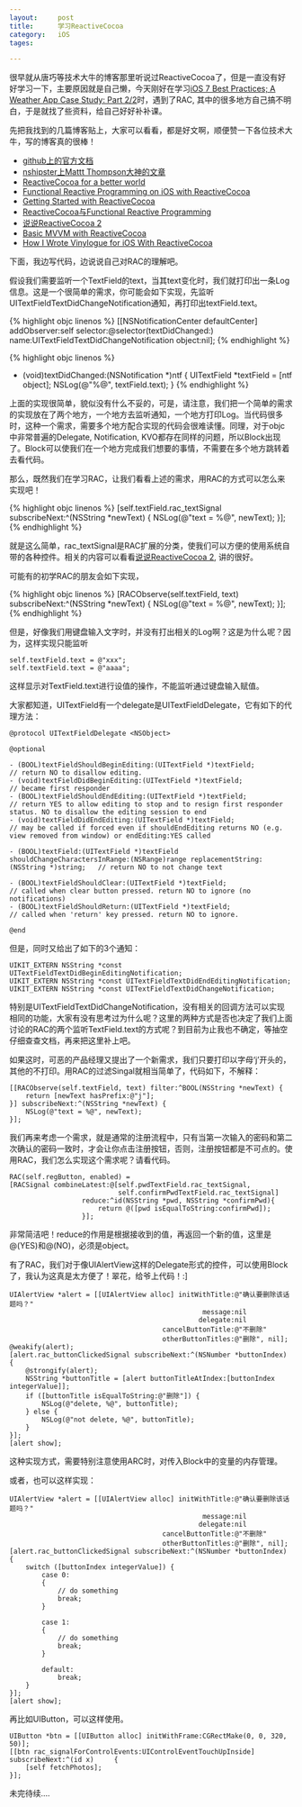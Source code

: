 ```yaml
---
layout: 	post
title:		学习ReactiveCocoa
category:	iOS
tages:		

---
```


很早就从唐巧等技术大牛的博客那里听说过ReactiveCocoa了，但是一直没有好好学习一下，主要原因就是自己懒，今天刚好在学习[iOS 7 Best Practices; A Weather App Case Study: Part 2/2](http://www.raywenderlich.com/55386/ios-7-best-practices-part-2)时，遇到了RAC, 其中的很多地方自己搞不明白，于是就找了些资料，给自己好好补补课。

先把我找到的几篇博客贴上，大家可以看看，都是好文啊，顺便赞一下各位技术大牛，写的博客真的很棒！

+	[github上的官方文档](https://github.com/ReactiveCocoa/ReactiveCocoa)
+	[nshipster上Mattt Thompson大神的文章](http://nshipster.com/reactivecocoa/)
+	[ReactiveCocoa for a better world](https://github.com/blog/1107-reactivecocoa-for-a-better-world)
+	[Functional Reactive Programming on iOS with ReactiveCocoa](http://www.teehanlax.com/blog/reactivecocoa/)
+	[Getting Started with ReactiveCocoa](http://www.teehanlax.com/blog/getting-started-with-reactivecocoa/)
+	[ReactiveCocoa与Functional Reactive Programming](http://blog.leezhong.com/ios/2013/06/19/frp-reactivecocoa.html)
+	[说说ReactiveCocoa 2](http://blog.leezhong.com/ios/2013/12/27/reactivecocoa-2.html)
+	[Basic MVVM with ReactiveCocoa](http://cocoasamurai.blogspot.com/2013/03/basic-mvvm-with-reactivecocoa.html)
+	[How I Wrote Vinylogue for iOS With ReactiveCocoa](http://twocentstudios.com/blog/2013/04/03/the-making-of-vinylogue/)

下面，我边写代码，边说说自己对RAC的理解吧。

假设我们需要监听一个TextField的text，当其text变化时，我们就打印出一条Log信息。这是一个很简单的需求，你可能会如下实现，先监听UITextFieldTextDidChangeNotification通知，再打印出textField.text。

{% highlight objc linenos %}
[[NSNotificationCenter defaultCenter] addObserver:self
                     selector:@selector(textDidChanged:)
                         name:UITextFieldTextDidChangeNotification
                       object:nil];
{% endhighlight %}

{% highlight objc linenos %}
- (void)textDidChanged:(NSNotification *)ntf
{
    UITextField *textField = [ntf object];
    NSLog(@"%@", textField.text);
}
{% endhighlight %}

上面的实现很简单，貌似没有什么不妥的，可是，请注意，我们把一个简单的需求的实现放在了两个地方，一个地方去监听通知，一个地方打印Log。当代码很多时，这种一个需求，需要多个地方配合实现的代码会很难读懂。同理，对于objc中非常普遍的Delegate, Notification, KVO都存在同样的问题，所以Block出现了。Block可以使我们在一个地方完成我们想要的事情，不需要在多个地方跳转着去看代码。

那么，既然我们在学习RAC，让我们看看上述的需求，用RAC的方式可以怎么来实现吧！

{% highlight objc linenos %}
[self.textField.rac_textSignal subscribeNext:^(NSString *newText) {
   NSLog(@"text = %@", newText);
}];
{% endhighlight %}

就是这么简单，rac_textSignal是RAC扩展的分类，使我们可以方便的使用系统自带的各种控件。相关的内容可以看看[说说ReactiveCocoa 2](http://blog.leezhong.com/ios/2013/12/27/reactivecocoa-2.html), 讲的很好。

可能有的初学RAC的朋友会如下实现，

{% highlight objc linenos %}
[RACObserve(self.textField, text) subscribeNext:^(NSString *newText) {
    NSLog(@"text = %@", newText);
}];
{% endhighlight %}

但是，好像我们用键盘输入文字时，并没有打出相关的Log啊？这是为什么呢？因为，这样实现只能监听

    self.textField.text = @"xxx";
    self.textField.text = @"aaaa";
    
这样显示对TextField.text进行设值的操作，不能监听通过键盘输入赋值。

大家都知道，UITextField有一个delegate是UITextFieldDelegate，它有如下的代理方法：

	@protocol UITextFieldDelegate <NSObject>

	@optional
	
	- (BOOL)textFieldShouldBeginEditing:(UITextField *)textField;        // return NO to disallow editing.
	- (void)textFieldDidBeginEditing:(UITextField *)textField;           // became first responder
	- (BOOL)textFieldShouldEndEditing:(UITextField *)textField;          // return YES to allow editing to stop and to resign first responder status. NO to disallow the editing session to end
	- (void)textFieldDidEndEditing:(UITextField *)textField;             // may be called if forced even if shouldEndEditing returns NO (e.g. view removed from window) or endEditing:YES called
	
	- (BOOL)textField:(UITextField *)textField shouldChangeCharactersInRange:(NSRange)range replacementString:(NSString *)string;   // return NO to not change text
	
	- (BOOL)textFieldShouldClear:(UITextField *)textField;               // called when clear button pressed. return NO to ignore (no notifications)
	- (BOOL)textFieldShouldReturn:(UITextField *)textField;              // called when 'return' key pressed. return NO to ignore.
	
	@end
	
但是，同时又给出了如下的3个通知：

	UIKIT_EXTERN NSString *const UITextFieldTextDidBeginEditingNotification;
	UIKIT_EXTERN NSString *const UITextFieldTextDidEndEditingNotification;
	UIKIT_EXTERN NSString *const UITextFieldTextDidChangeNotification;

特别是UITextFieldTextDidChangeNotification，没有相关的回调方法可以实现相同的功能，大家有没有思考过为什么呢？这里的两种方式是否也决定了我们上面讨论的RAC的两个监听TextField.text的方式呢？到目前为止我也不确定，等抽空仔细查查文档，再来把这里补上吧。

如果这时，可恶的产品经理又提出了一个新需求，我们只要打印以字母‘j’开头的，其他的不打印。用RAC的过滤Singal就相当简单了，代码如下，不解释：

	[[RACObserve(self.textField, text) filter:^BOOL(NSString *newText) {
	    return [newText hasPrefix:@"j"];
	}] subscribeNext:^(NSString *newText) {
	    NSLog(@"text = %@", newText);
	}];
	
	
我们再来考虑一个需求，就是通常的注册流程中，只有当第一次输入的密码和第二次确认的密码一致时，才会让你点击注册按钮，否则，注册按钮都是不可点的。使用RAC，我们怎么实现这个需求呢？请看代码。

    RAC(self.regButton, enabled) =
    [RACSignal combineLatest:@[self.pwdTextField.rac_textSignal,
                               self.confirmPwdTextField.rac_textSignal]
                      reduce:^id(NSString *pwd, NSString *confirmPwd){
                          return @([pwd isEqualToString:confirmPwd]);
                      }];                      
非常简洁吧！reduce的作用是根据接收到的值，再返回一个新的值，这里是@(YES)和@(NO)，必须是object。

有了RAC，我们对于像UIAlertView这样的Delegate形式的控件，可以使用Block了，我认为这真是太方便了！翠花，给爷上代码！:]

    UIAlertView *alert = [[UIAlertView alloc] initWithTitle:@"确认要删除该话题吗？"
                                                    message:nil
                                                   delegate:nil
                                          cancelButtonTitle:@"不删除"
                                          otherButtonTitles:@"删除", nil];
    @weakify(alert);
    [alert.rac_buttonClickedSignal subscribeNext:^(NSNumber *buttonIndex) {
        @strongify(alert);
        NSString *buttonTitle = [alert buttonTitleAtIndex:[buttonIndex integerValue]];
        if ([buttonTitle isEqualToString:@"删除"]) {
            NSLog(@"delete, %@", buttonTitle);
        } else {
            NSLog(@"not delete, %@", buttonTitle);
        }
    }];
    [alert show];
这种实现方式，需要特别注意使用ARC时，对传入Block中的变量的内存管理。
    

或者，也可以这样实现：

    UIAlertView *alert = [[UIAlertView alloc] initWithTitle:@"确认要删除该话题吗？"
                                                    message:nil
                                                   delegate:nil
                                          cancelButtonTitle:@"不删除"
                                          otherButtonTitles:@"删除", nil];
    [alert.rac_buttonClickedSignal subscribeNext:^(NSNumber *buttonIndex) {
        switch ([buttonIndex integerValue]) {
            case 0:
            {
                // do something
                break;
            }
                
            case 1:
            {
                // do something
                break;
            }
                
            default:
                break;
        }
    }];
    [alert show];
    

再比如UIButton，可以这样使用。

    UIButton *btn = [[UIButton alloc] initWithFrame:CGRectMake(0, 0, 320, 50)];
    [[btn rac_signalForControlEvents:UIControlEventTouchUpInside] subscribeNext:^(id x) 	{
        [self fetchPhotos];
    }];

	
未完待续....




